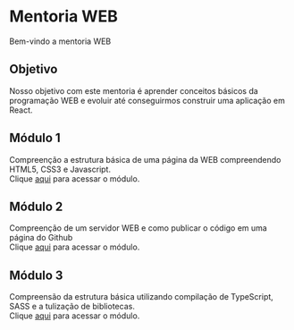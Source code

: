 # Mentoria WEB
Bem-vindo a mentoria WEB


## Objetivo
Nosso objetivo com este mentoria é aprender conceitos básicos da programação WEB e evoluir até conseguirmos construir uma aplicação em React.

## Módulo 1
Compreenção a estrutura básica de uma página da WEB compreendendo HTML5, CSS3 e Javascript.
<br>
Clique [aqui](https://github.com/guifabrin/eldorado_mentoria_web/blob/master/modulo_1/README.md) para acessar o módulo.

## Módulo 2
Compreenção de um servidor WEB e como publicar o código em uma página do Github
<br>
Clique [aqui](https://github.com/guifabrin/eldorado_mentoria_web/blob/master/modulo_2/README.md) para acessar o módulo.

## Módulo 3
Compreensão da estrutura básica utilizando compilação de TypeScript, SASS e a tulização de bibliotecas.
<br>
Clique [aqui](https://github.com/guifabrin/eldorado_mentoria_web/blob/master/modulo_3/README.md) para acessar o módulo.
